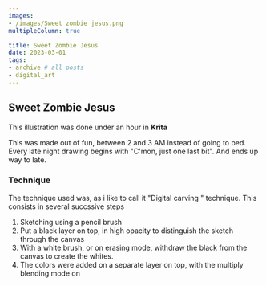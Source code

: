 ```yaml
---
images:
- /images/Sweet zombie jesus.png
multipleColumn: true

title: Sweet Zombie Jesus
date: 2023-03-01
tags:
- archive # all posts
- digital_art
---
```


## Sweet Zombie Jesus

This illustration was done under an hour in **Krita**

This was made out of fun, between 2 and 3 AM instead of going to bed. Every late night drawing begins with "C'mon, just one last bit". And ends up way to late.

### Technique

The technique used was, as i like to call it "Digital carving " technique. This consists in several succssive steps

1. Sketching using a pencil brush
2. Put a black layer on top, in high opacity to distinguish the sketch through the canvas
3. With a white brush, or on erasing mode, withdraw the black from the canvas to create the whites. 
4. The colors were added on a separate layer on top, with the multiply blending mode on
